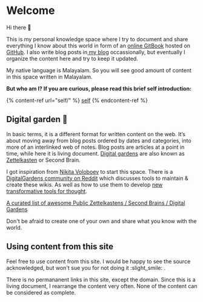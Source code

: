 # Welcome

Hi  there :wave:&#x20;

This is my personal knowledge space where I try to document and share everything I know about this world in form of an [online GitBook](https://docs.thottingal.in/) hosted on [GitHub](https://github.com/santhoshtr/docs).  I also write blog posts in[ my blog](https://thottingal.in/blog) occassionally, but eventually I organize the content here and try to keep it updated.

My native language is Malayalam. So you will see good amount of content in this space written in Malayalam.

**But who am I? If you are curious, please read this brief self introduction:**

{% content-ref url="self/" %}
[self](self/)
{% endcontent-ref %}

## Digital garden 🌱 <a href="#grow-your-own-digital-garden" id="grow-your-own-digital-garden"></a>

In basic terms, it is a different format for written content on the web. It’s about moving away from blog posts ordered by dates and categories, into more of an interlinked web of notes. Blog posts are articles at a point in time, while here it is living document. [Digital gardens](https://joelhooks.com/digital-garden) are also known as [Zettelkasten](https://en.wikipedia.org/wiki/Zettelkasten) or Second Brain.

I got inspiration from [Nikita Voloboev](https://wiki.nikitavoloboev.xyz/) to start this space. There is a [DigitalGardens community on Reddit](https://www.reddit.com/r/DigitalGardens/) which discusses tools to maintain & create these wikis. As well as how to use them to develop [new transformative tools for thought](https://numinous.productions/ttft/).&#x20;

[A curated list of awesome Public Zettelkastens / Second Brains / Digital Gardens](https://github.com/KasperZutterman/Second-Brain)

Don't be afraid to create one of your own and share what you know with the world.

## Using content from this site

Feel free to use content from this site. I would be happy to see the source acknowledged, but won't sue you for not doing it :slight\_smile: .

There is no permananent links in this site, except the domain. Since this is a living document, I rearrange the content very often. None of the content can be considered as complete.
